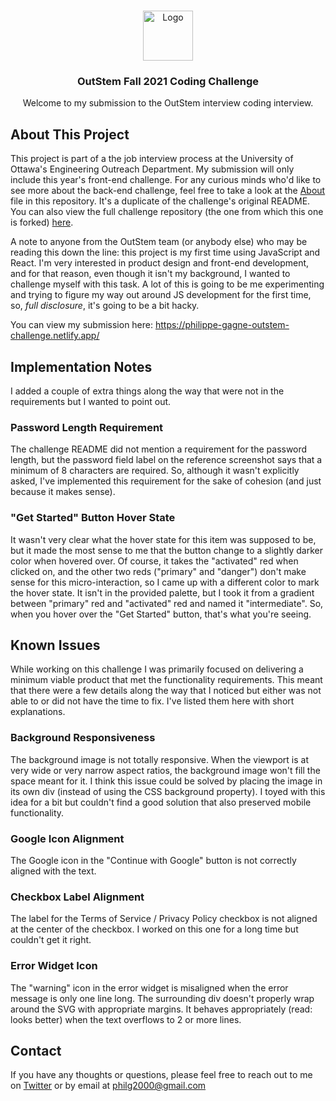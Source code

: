 <!-- PROJECT LOGO -->
<br />
<p align="center">
  <a href="https://github.com/aes-outreach/summer-2021-interview">
    <img src="outstem_logo_icon.svg" alt="Logo" width="80" height="80">
  </a>

  <h3 align="center">OutStem Fall 2021 Coding Challenge</h3>

  <p align="center">
    Welcome to my submission to the OutStem interview coding interview.
  </p>
</p>

<!-- ABOUT THE PROJECT -->
## About This Project

This project is part of a the job interview process at the University of Ottawa's Engineering Outreach Department. My submission will only include this year's front-end challenge. For any curious minds who'd like to see more about the back-end challenge, feel free to take a look at the [About](About.md) file in this repository. It's a duplicate of the challenge's original README. You can also view the full challenge repository (the one from which this one is forked) [here](https://github.com/AES-Outreach/Fall-2021-Interview).

A note to anyone from the OutStem team (or anybody else) who may be reading this down the line: this project is my first time using JavaScript and React. I'm very interested in product design and front-end development, and for that reason, even though it isn't my background, I wanted to challenge myself with this task. A lot of this is going to be me experimenting and trying to figure my way out around JS development for the first time, so, *full disclosure*, it's going to be a bit hacky.

You can view my submission here: https://philippe-gagne-outstem-challenge.netlify.app/

## Implementation Notes
I added a couple of extra things along the way that were not in the requirements but I wanted to point out.

### Password Length Requirement
The challenge README did not mention a requirement for the password length, but the password field label on the reference screenshot says that a minimum of 8 characters are required. So, although it wasn't explicitly asked, I've implemented this requirement for the sake of cohesion (and just because it makes sense).

### "Get Started" Button Hover State
It wasn't very clear what the hover state for this item was supposed to be, but it made the most sense to me that the button change to a slightly darker color when hovered over. Of course, it takes the "activated" red when clicked on, and the other two reds ("primary" and "danger") don't make sense for this micro-interaction, so I came up with a different color to mark the hover state. It isn't in the provided palette, but I took it from a gradient between "primary" red and "activated" red and named it "intermediate". So, when you hover over the "Get Started" button, that's what you're seeing.

## Known Issues
While working on this challenge I was primarily focused on delivering a minimum viable product that met the functionality requirements. This meant that there were a few details along the way that I noticed but either was not able to or did not have the time to fix. I've listed them here with short explanations.

### Background Responsiveness
The background image is not totally responsive. When the viewport is at very wide or very narrow aspect ratios, the background image won't fill the space meant for it. I think this issue could be solved by placing the image in its own div (instead of using the CSS background property). I toyed with this idea for a bit but couldn't find a good solution that also preserved mobile functionality.

### Google Icon Alignment
The Google icon in the "Continue with Google" button is not correctly aligned with the text.

### Checkbox Label Alignment
The label for the Terms of Service / Privacy Policy checkbox is not aligned at the center of the checkbox. I worked on this one for a long time but couldn't get it right.

### Error Widget Icon
The "warning" icon in the error widget is misaligned when the error message is only one line long. The surrounding div doesn't properly wrap around the SVG with appropriate margins. It behaves appropriately (read: looks better) when the text overflows to 2 or more lines.

## Contact
If you have any thoughts or questions, please feel free to reach out to me on [Twitter](https://twitter.com/philippegagne00) or by email at philg2000@gmail.com
